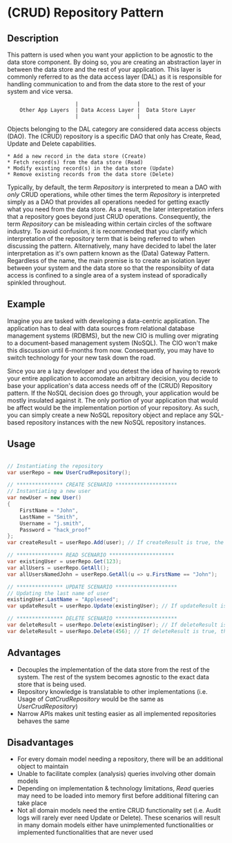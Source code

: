 # (CRUD) Repository Pattern

## Description

This pattern is used when you want your appliction to be agnostic to the data store component.  By doing so, you are creating an abstraction layer in between the data store and the rest of your application.  This layer is commonly referred to as the data access layer (DAL) as it is responsible for handling communication to and from the data store to the rest of your system and vice versa.

                          |                   |
        Other App Layers  | Data Access Layer |  Data Store Layer
                          |                   |

Objects belonging to the DAL category are considered data access objects (DAO).  The (CRUD) repository is a specific DAO that only has Create, Read, Update and Delete capabilities.

    * Add a new record in the data store (Create)
    * Fetch record(s) from the data store (Read)
    * Modify existing record(s) in the data store (Update)
    * Remove existing records from the data store (Delete)

Typically, by default, the term _Repository_ is interpreted to mean a DAO with _only_ CRUD operations, while other times the term _Repository_ is interpreted simply as a DAO that provides all operations needed for getting exactly what you need from the data store.  As a result, the later interpretation infers that a repository goes beyond just CRUD operations.  Consequently, the term _Repository_ can be misleading within certain circles of the software industry.  To avoid confusion, it is recommended that you clarify which interpretation of the repository term that is being referred to when discussing the pattern.  Alternatively, many have decided to label the later interpretation as it's own pattern known as the (Data) Gateway Pattern.  Regardless of the name, the main premise is to create an isolation layer between your system and the data store so that the responsibiity of data access is confined to a single area of a system instead of sporadically spinkled throughout.

## Example

Imagine you are tasked with developing a data-centric application.  The application has to deal with data sources from relational database management systems (RDBMS), but the new CIO is mulling over migrating to a document-based management system (NoSQL).  The CIO won't make this discussion until 6-months from now.  Consequently, you may have to switch technology for your new task down the road.

Since you are a lazy developer and you detest the idea of having to rework your entire application to accomodate an arbitrary decision, you decide to base your application's data access needs off of the (CRUD) Repository pattern.  If the NoSQL decision does go through, your application would be mostly insulated against it.  The only portion of your application that would be affect would be the implementation portion of your repository.  As such, you can simply create a new NoSQL repository object and replace any SQL-based repository instances with the new NoSQL repository instances.

## Usage

``` csharp

// Instantiating the repository
var userRepo = new UserCrudRepository();

// *************** CREATE SCENARIO ********************
// Instantiating a new user
var newUser = new User()
{
    FirstName = "John",
    LastName = "Smith",
    Username = "j.smith",
    Password = "hack_proof"
};
var createResult = userRepo.Add(user); // If createResult is true, the operation was a success

// *************** READ SCENARIO *********************
var existingUser = userRepo.Get(123);
var allUsers = userRepo.GetAll();
var allUsersNamedJohn = userRepo.GetAll(u => u.FirstName == "John");

// *************** UPDATE SCENARIO ********************
// Updating the last name of user
existingUser.LastName = "Appleseed";
var updateResult = userRepo.Update(existingUser); // If updateResult is true, the operation was a success

// *************** DELETE SCENARIO ********************
var deleteResult = userRepo.Delete(existingUser); // If deleteResult is true, the operation was a success
var deleteResult = userRepo.Delete(456); // If deleteResult is true, the operation was a success

```

## Advantages

* Decouples the implementation of the data store from the rest of the system.  The rest of the system becomes agnostic to the exact data store that is being used.
* Repository knowledge is translatable to other implementations (i.e. Usage of _CatCrudRepository_ would be the same as _UserCrudRepository_)
* Narrow APIs makes unit testing easier as all implemented repositories behaves the same

## Disadvantages

* For every domain model needing a repository, there will be an additional object to maintain
* Unable to facilitate complex (analysis) queries involving other domain models
* Depending on implementation & technology limitations, _Read_ queries may need to be loaded into memory first before additional filtering can take place
* Not all domain models need the entire CRUD functionality set (i.e. Audit logs will rarely ever need Update or Delete).  These scenarios will result in many domain models either have unimplemented functionalities or implemented functionalities that are never used
